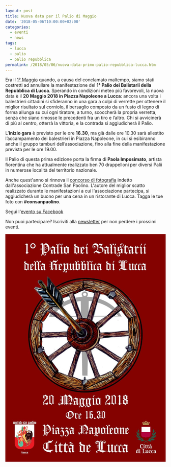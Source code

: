 ```yaml
---
layout: post
title: Nuova data per il Palio di Maggio
date: '2018-05-06T10:00:00+02:00'
categories:
  - eventi
  - news
tags:
  - lucca
  - palio
  - palio repubblica
permalink: /2018/05/06/nuova-data-primo-palio-repubblica-lucca.htm
---
```


Era il [1° Maggio](/2018/04/18/primo-palio-repubblica-lucca.htm) quando, a causa
del conclamato maltempo, siamo stati costretti ad annullare la manifestazione
del **1° Palio dei Balistarii della Repubblica di Lucca**. Sperando in
condizioni meteo più favorevoli, la nuova data è il **20 Maggio 2018 in Piazza
Napoleone a Lucca**: ancora una volta i balestrieri cittadini si sfideranno in
una gara a colpi di verrette per ottenere il miglior risultato sul corniolo, il
bersaglio composto da un fusto di legno di forma allunga su cui ogni tiratore, a
turno, scoccherà la propria verretta, senza che siano rimosse le precedenti fra
un tiro e l’altro. Chi si avvicinerà di più al centro, otterrà la vittoria, e la
contrada si aggiudicherà il Palio.

<!-- more -->

L’**inizio gara** è previsto per le ore **16.30**, ma già dalle ore 10.30 sarà allestito
l’accampamento dei balestrieri in Piazza Napoleone, in cui si esibiranno anche
il gruppo tamburi dell’associazione, fino alla fine della manifestazione
prevista per le ore 19.00.

Il Palio di questa prima edizione porta la firma di **Paola Imposimato**,
artista fiorentina che ha attualmente realizzato ben 70 drappelloni per diversi
Palii in numerose località del territorio nazionale.

Anche quest'anno si rinnova il [concorso di
fotografia](/2018-04-22-diffidate-dalle-imitazioni-2018/) indetto
dall'associazione Contrade San Paolino. L'autore del miglior scatto realizzato
durante le manifestazioni a cui l'associazione partecipa, si aggiudicherà un
buono per una cena in un ristorante di Lucca. Tagga le tue foto con **#consanpaolino**.

Segui l'[evento su Facebook](https://www.facebook.com/events/171541023468227/)

Non puoi partecipare? Iscriviti alla [newsletter](/newsletter) per non perdere i prossimi eventi.

![locandina palio repubblica lucca](/images/2018/05/06/locandina-palio-repubblica.jpg)

<script type="application/ld+json">
{
  "@context": "http://schema.org",
  "@type": "Event",
  "name": "1° Palio dei Balistarii della Repubblica di Lucca",
  "startDate": "2018-05-20T10:30+02:00",
  "location": {
    "@type": "Place",
    "name": "Piazza Napoleone, Lucca",
    "address": {
      "@type": "PostalAddress",
      "streetAddress": "Piazza Napoleone",
      "addressLocality": "Lucca",
      "postalCode": "55100",
      "addressRegion": "LU",
      "addressCountry": "IT"
    }
  },
  "image": [
    "https://consanpaolino.org/images/2018/04/28/palio-balistarii-repubblica-lucca-hero.jpg",
    "https://consanpaolino.org/images/2018/05/06/locandina-palio-repubblica.jpg"
   ],
  "description": "Gara di balestra in costume medievale fra le contrade di Lucca",
  "endDate": "2018-05-20T19:00+02:00",
  "eventStatus" : "EventRescheduled",
  "previousStartDate" : "2013-05-01T10:30+02:00",
}
</script>
